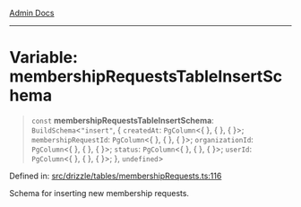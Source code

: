 [Admin Docs](/)

***

# Variable: membershipRequestsTableInsertSchema

> `const` **membershipRequestsTableInsertSchema**: `BuildSchema`\<`"insert"`, \{ `createdAt`: `PgColumn`\<\{ \}, \{ \}, \{ \}\>; `membershipRequestId`: `PgColumn`\<\{ \}, \{ \}, \{ \}\>; `organizationId`: `PgColumn`\<\{ \}, \{ \}, \{ \}\>; `status`: `PgColumn`\<\{ \}, \{ \}, \{ \}\>; `userId`: `PgColumn`\<\{ \}, \{ \}, \{ \}\>; \}, `undefined`\>

Defined in: [src/drizzle/tables/membershipRequests.ts:116](https://github.com/PalisadoesFoundation/talawa-api/blob/a4f57b3a64e82c74809b195eb7bde9c04b2a5e89/src/drizzle/tables/membershipRequests.ts#L116)

Schema for inserting new membership requests.
